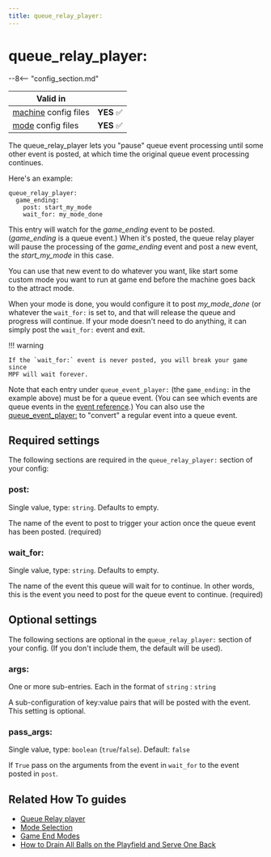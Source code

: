 ```yaml
---
title: queue_relay_player:
---
```


# queue_relay_player:


--8<-- "config_section.md"

| Valid in | |
|-----|:----:|
|[machine](instructions/machine_config.md) config files |**YES** :white_check_mark:|
|[mode](instructions/mode_config.md) config files|**YES** :white_check_mark:|

The queue_relay_player lets you "pause" queue event processing until
some other event is posted, at which time the original queue event
processing continues.

Here's an example:

``` mpf-config
queue_relay_player:
  game_ending:
    post: start_my_mode
    wait_for: my_mode_done
```

This entry will watch for the *game_ending* event to be posted.
(*game_ending* is a queue event.) When it's posted, the queue relay
player will pause the processing of the *game_ending* event and post a
new event, the *start_my_mode* in this case.

You can use that new event to do whatever you want, like start some
custom mode you want to run at game end before the machine goes back to
the attract mode.

When your mode is done, you would configure it to post *my_mode_done*
(or whatever the `wait_for:` is set to, and that will release the queue
and progress will continue. If your mode doesn't need to do anything,
it can simply post the `wait_for:` event and exit.

!!! warning

    If the `wait_for:` event is never posted, you will break your game since
    MPF will wait forever.

Note that each entry under `queue_event_player:` (the `game_ending:` in
the example above) must be for a queue event. (You can see which events
are queue events in the
[event reference](../events/index.md).) You
can also use the [queue_event_player:](queue_event_player.md) to "convert" a regular event into a queue event.

## Required settings

The following sections are required in the `queue_relay_player:` section
of your config:

### post:

Single value, type: `string`. Defaults to empty.

The name of the event to post to trigger your action once the queue
event has been posted. (required)

### wait_for:

Single value, type: `string`. Defaults to empty.

The name of the event this queue will wait for to continue. In other
words, this is the event you need to post for the queue event to
continue. (required)

## Optional settings

The following sections are optional in the `queue_relay_player:` section
of your config. (If you don't include them, the default will be used).

### args:

One or more sub-entries. Each in the format of `string` : `string`

A sub-configuration of key:value pairs that will be posted with the
event. This setting is optional.

### pass_args:

Single value, type: `boolean` (`true`/`false`). Default: `false`

If `True` pass on the arguments from the event in `wait_for` to the
event posted in `post`.

## Related How To guides

* [Queue Relay player](../config_players/queue_relay_player.md)
* [Mode Selection](../game_design/mode_selection.md)
* [Game End Modes](../game_design/game_end_modes.md)
* [How to Drain All Balls on the Playfield and Serve One Back](../cookbook/fake_ball_save.md)
